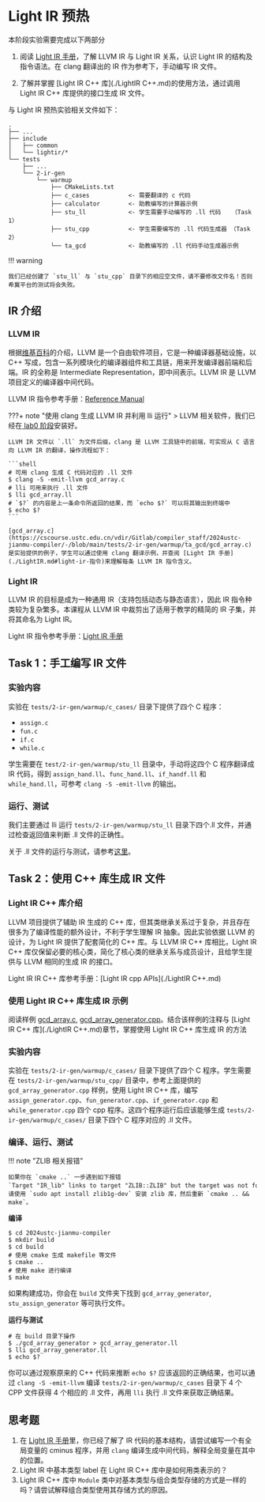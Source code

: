 # Light IR 预热

本阶段实验需要完成以下两部分

1. 阅读 [Light IR 手册](./LightIR.md)，了解 LLVM IR 与 Light IR 关系，认识 Light IR 的结构及指令语法。在 clang 翻译出的 IR 作为参考下，手动编写 IR 文件。

2. 了解并掌握 [Light IR C++ 库](./LightIR C++.md)的使用方法，通过调用 Light IR C++ 库提供的接口生成 IR 文件。

与 Light IR 预热实验相关文件如下：

```
.
├── ...
├── include
│   ├── common
│   └── lightir/*
└── tests
    ├── ...
    └── 2-ir-gen
        └── warmup
            ├── CMakeLists.txt
            ├── c_cases           <- 需要翻译的 c 代码
            ├── calculator        <- 助教编写的计算器示例
            ├── stu_ll            <- 学生需要手动编写的 .ll 代码   （Task 1）
            ├── stu_cpp           <- 学生需要编写的 .ll 代码生成器 （Task 2）
            └── ta_gcd            <- 助教编写的 .ll 代码手动生成器示例
```

!!! warning

    我们已经创建了 `stu_ll` 与 `stu_cpp` 目录下的相应空文件，请不要修改文件名！否则希冀平台的测试将会失败。

## IR 介绍

### LLVM IR

根据[维基百科](https://zh.wikipedia.org/zh-cn/LLVM)的介绍，LLVM 是一个自由软件项目，它是一种编译器基础设施，以 C++ 写成，包含一系列模块化的编译器组件和工具链，用来开发编译器前端和后端。IR 的全称是 Intermediate Representation，即中间表示。LLVM IR 是 LLVM 项目定义的编译器中间代码。

LLVM IR 指令参考手册：[Reference Manual](https://llvm.org/docs/LangRef.html)

???+ note "使用 clang 生成 LLVM IR 并利用 lli 运行"
<span id='clang-gen-llvm-ir'></span> > LLVM 相关软件，我们已经在[ lab0 阶段](../lab0/software.md/#llvmclang-安装)安装好。

    LLVM IR 文件以 `.ll` 为文件后缀，clang 是 LLVM 工具链中的前端，可实现从 C 语言向 LLVM IR 的翻译，操作流程如下：

    ```shell
    # 可用 clang 生成 C 代码对应的 .ll 文件
    $ clang -S -emit-llvm gcd_array.c
    # lli 可用来执行 .ll 文件
    $ lli gcd_array.ll
    # `$?` 的内容是上一条命令所返回的结果，而 `echo $?` 可以将其输出到终端中
    $ echo $?
    ```

    [gcd_array.c](https://cscourse.ustc.edu.cn/vdir/Gitlab/compiler_staff/2024ustc-jianmu-compiler/-/blob/main/tests/2-ir-gen/warmup/ta_gcd/gcd_array.c) 是实验提供的例子，学生可以通过使用 clang 翻译示例，并查阅 [Light IR 手册](./LightIR.md#light-ir-指令)来理解每条 LLVM IR 指令含义。

### Light IR

LLVM IR 的目标是成为一种通用 IR（支持包括动态与静态语言），因此 IR 指令种类较为复杂繁多。本课程从 LLVM IR 中裁剪出了适用于教学的精简的 IR 子集，并将其命名为 Light IR。

Light IR 指令参考手册：[Light IR 手册](./LightIR.md)

## Task 1：手工编写 IR 文件

### 实验内容

实验在 `tests/2-ir-gen/warmup/c_cases/` 目录下提供了四个 C 程序：

- `assign.c`
- `fun.c`
- `if.c`
- `while.c`

学生需要在 `test/2-ir-gen/warmup/stu_ll` 目录中，手动将这四个 C 程序翻译成 IR 代码，得到 `assign_hand.ll`、`func_hand.ll`、`if_handf.ll` 和 `while_hand.ll`，可参考 `clang -S -emit-llvm` 的输出。

### 运行、测试

我们主要通过 lli 运行 `tests/2-ir-gen/warmup/stu_ll` 目录下四个.ll 文件，并通过检查返回值来判断 .ll 文件的正确性。

关于 .ll 文件的运行与测试，请参考[这里](./warmup.md#clang-gen-llvm-ir)。

## Task 2：使用 C++ 库生成 IR 文件

### Light IR C++ 库介绍

LLVM 项目提供了辅助 IR 生成的 C++ 库，但其类继承关系过于复杂，并且存在很多为了编译性能的额外设计，不利于学生理解 IR 抽象。因此实验依据 LLVM 的设计，为 Light IR 提供了配套简化的 C++ 库。与 LLVM IR C++ 库相比，Light IR C++ 库仅保留必要的核心类，简化了核心类的继承关系与成员设计，且给学生提供与 LLVM 相同的生成 IR 的接口。

Light IR IR C++ 库参考手册：[Light IR cpp APIs](./LightIR C++.md)

### 使用 Light IR C++ 库生成 IR 示例

阅读样例 [gcd_array.c](https://cscourse.ustc.edu.cn/vdir/Gitlab/compiler_staff/2024ustc-jianmu-compiler/-/blob/main/tests/2-ir-gen/warmup/ta_gcd/gcd_array.c), [gcd_array_generator.cpp](https://cscourse.ustc.edu.cn/vdir/Gitlab/compiler_staff/2024ustc-jianmu-compiler/-/blob/main/tests/2-ir-gen/warmup/ta_gcd/gcd_array_generator.cpp)。结合该样例的注释与 [Light IR C++ 库](./LightIR C++.md)章节，掌握使用 Light IR C++ 库生成 IR 的方法

### 实验内容

实验在 `tests/2-ir-gen/warmup/c_cases/` 目录下提供了四个 C 程序。学生需要在 `tests/2-ir-gen/warmup/stu_cpp/` 目录中，参考上面提供的 `gcd_array_generator.cpp` 样例，使用 Light IR C++ 库，编写 `assign_generator.cpp`、`fun_generator.cpp`、`if_generator.cpp` 和 `while_generator.cpp` 四个 cpp 程序。这四个程序运行后应该能够生成 `tests/2-ir-gen/warmup/c_cases/` 目录下四个 C 程序对应的 .ll 文件。

### 编译、运行、测试

!!! note "ZLIB 相关报错"

    如果你在 `cmake ..` 一步遇到如下报错`Target "IR_lib" links to target "ZLIB::ZLIB" but the target was not found.`，请使用 `sudo apt install zlib1g-dev` 安装 zlib 库，然后重新 `cmake .. && make`。

**编译**

```shell
$ cd 2024ustc-jianmu-compiler
$ mkdir build
$ cd build
# 使用 cmake 生成 makefile 等文件
$ cmake ..
# 使用 make 进行编译
$ make
```

如果构建成功，你会在 `build` 文件夹下找到 `gcd_array_generator`, `stu_assign_generator` 等可执行文件。

**运行与测试**

```shell
# 在 build 目录下操作
$ ./gcd_array_generator > gcd_array_generator.ll
$ lli gcd_array_generator.ll
$ echo $?
```

你可以通过观察原来的 C++ 代码来推断 `echo $?` 应该返回的正确结果，也可以通过 `clang -S -emit-llvm` 编译 `tests/2-ir-gen/warmup/c_cases` 目录下 4 个 CPP 文件获得 4 个相应的 .ll 文件，再用 `lli` 执行 .ll 文件来获取正确结果。

## 思考题

1. 在 [Light IR 手册](./LightIR.md)里，你已经了解了 IR 代码的基本结构，请尝试编写一个有全局变量的 cminus 程序，并用 `clang` 编译生成中间代码，解释全局变量在其中的位置。
2. Light IR 中基本类型 label 在 Light IR C++ 库中是如何用类表示的？
3. Light IR C++ 库中 `Module` 类中对基本类型与组合类型存储的方式是一样的吗？请尝试解释组合类型使用其存储方式的原因。
